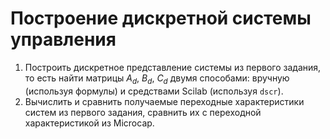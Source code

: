 # Построение дискретной системы управления

1. Построить дискретное представление системы из первого задания, то есть найти матрицы $A_d$, $B_d$, $C_d$ двумя способами: вручную (используя формулы) и средствами Scilab (используя `dscr`).
2. Вычислить и сравнить получаемые переходные характеристики систем из первого задания, сравнить их с переходной характеристикой из Microcap.
